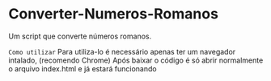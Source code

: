 # Converter-Numeros-Romanos
Um script que converte números romanos.

`Como utilizar`
Para utiliza-lo é necessário apenas ter um navegador intalado, (recomendo Chrome)
Após baixar o código é só abrir normalmente o arquivo index.html e já estará funcionando